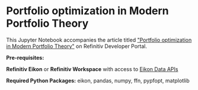# Portfolio optimization in Modern Portfolio Theory

This Jupyter Notebook accompanies the article titled ["Portfolio optimization in Modern Portfolio Theory"](https://developers.refinitiv.com/en/article-catalog/article/portfolio-optimization-modern-portfolio-theory) on Refinitiv Developer Portal.

**Pre-requisites:** 

**Refinitiv Eikon** or **Refinitiv Workspace** with access to [Eikon Data APIs](https://developers.refinitiv.com/en/api-catalog/eikon/eikon-data-api)

**Required Python Packages:** eikon, pandas, numpy, ffn, pypfopt, matplotlib 
